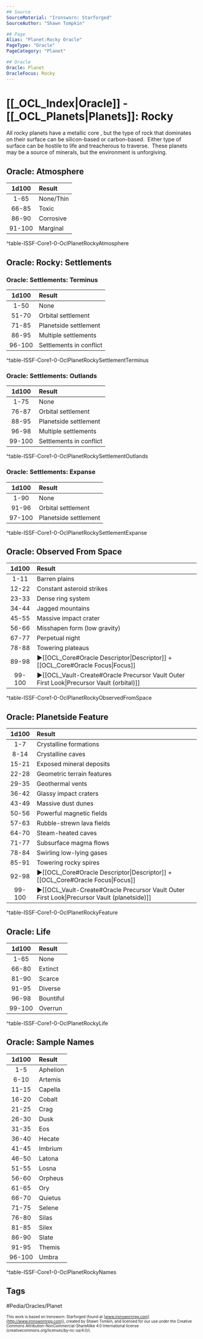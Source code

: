 ```yaml
---
## Source
SourceMaterial: "Ironsworn: Starforged"
SourceAuthor: "Shawn Tompkin"

## Page
Alias: "Planet:Rocky Oracle"
PageType: "Oracle"
PageCategory: "Planet"

## Oracle
Oracle: Planet
OracleFocus: Rocky
---
```

# [[_OCL_Index|Oracle]] - [[_OCL_Planets|Planets]]: Rocky
All rocky planets have a metallic core , but the type of rock that dominates on their surface can be silicon-based or carbon-based.  Either type of surface can be hostile to life and treacherous to traverse.  These planets may be a source of minerals, but the environment is unforgiving.

## Oracle: Atmosphere
| 1d100 | Result |
|:---:|:--- |
| 1-65 | None/Thin |
| 66-85 | Toxic |
| 86-90 | Corrosive |
| 91-100 | Marginal |
^table-ISSF-Core1-0-OclPlanetRockyAtmosphere

## Oracle: Rocky: Settlements
### Oracle: Settlements: Terminus
| 1d100 | Result |
|:---:|:--- |
| 1-50 | None |
| 51-70 | Orbital settlement |
| 71-85 | Planetside settlement |
| 86-95 | Multiple settlements |
| 96-100 | Settlements in conflict |
^table-ISSF-Core1-0-OclPlanetRockySettlementTerminus

### Oracle: Settlements: Outlands
| 1d100 | Result |
|:---:|:--- |
| 1-75 | None |
| 76-87 | Orbital settlement |
| 88-95 | Planetside settlement |
| 96-98 | Multiple settlements |
| 99-100 | Settlements in conflict |
^table-ISSF-Core1-0-OclPlanetRockySettlementOutlands

### Oracle: Settlements: Expanse
| 1d100 | Result |
|:---:|:--- |
| 1-90 | None |
| 91-96 | Orbital settlement |
| 97-100 | Planetside settlement |
^table-ISSF-Core1-0-OclPlanetRockySettlementExpanse

## Oracle: Observed From Space
| 1d100 | Result |
|:---:|:--- |
| 1-11 | Barren plains |
| 12-22 | Constant asteroid strikes |
| 23-33 | Dense ring system |
| 34-44 | Jagged mountains |
| 45-55 | Massive impact crater |
| 56-66 | Misshapen form (low gravity) |
| 67-77 | Perpetual night |
| 78-88 | Towering plateaus |
| 89-98 | ▶[[OCL_Core#Oracle Descriptor\|Descriptor]] + [[OCL_Core#Oracle Focus\|Focus]] |
| 99-100 | ▶[[OCL_Vault-Create#Oracle Precursor Vault Outer First Look\|Precursor Vault (orbital)]] |
^table-ISSF-Core1-0-OclPlanetRockyObservedFromSpace

## Oracle: Planetside Feature
| 1d100 | Result |
|:---:|:--- |
| 1-7 | Crystalline formations |
| 8-14 | Crystalline caves |
| 15-21 | Exposed mineral deposits |
| 22-28 | Geometric terrain features |
| 29-35 | Geothermal vents |
| 36-42 | Glassy impact craters |
| 43-49 | Massive dust dunes |
| 50-56 | Powerful magnetic fields |
| 57-63 | Rubble-strewn lava fields |
| 64-70 | Steam-heated caves |
| 71-77 | Subsurface magma flows |
| 78-84 | Swirling low-lying gases |
| 85-91 | Towering rocky spires |
| 92-98 | ▶[[OCL_Core#Oracle Descriptor\|Descriptor]] + [[OCL_Core#Oracle Focus\|Focus]] |
| 99-100 | ▶[[OCL_Vault-Create#Oracle Precursor Vault Outer First Look\|Precursor Vault (planetside)]] |
^table-ISSF-Core1-0-OclPlanetRockyFeature

## Oracle: Life
| 1d100 | Result |
|:---:|:--- |
| 1-65 | None |
| 66-80 | Extinct |
| 81-90 | Scarce |
| 91-95 | Diverse |
| 96-98 | Bountiful |
| 99-100 | Overrun |
^table-ISSF-Core1-0-OclPlanetRockyLife

## Oracle: Sample Names
 1d100 | Result |
| :----: | :------- |
| 1-5 | Aphelion |
| 6-10 | Artemis |
| 11-15 | Capella |
| 16-20 | Cobalt |
| 21-25 | Crag |
| 26-30 | Dusk |
| 31-35 | Eos |
| 36-40 | Hecate |
| 41-45 | Imbrium |
| 46-50 | Latona |
| 51-55 | Losna |
| 56-60 | Orpheus |
| 61-65 | Ory |
| 66-70 | Quietus |
| 71-75 | Selene |
| 76-80 | Silas |
| 81-85 | Silex |
| 86-90 | Slate |
| 91-95 | Themis |
| 96-100 | Umbra |
^table-ISSF-Core1-0-OclPlanetRockyNames

## Tags
#Pedia/Oracles/Planet 

<font size=-2>This work is based on Ironsworn: Starforged (found at [www.ironswornrpg.com](http://www.ironswornrpg.com)), created by Shawn Tomkin, and licensed for our use under the Creative Commons Attribution-NonCommercial-ShareAlike 4.0 International license  (creativecommons.org/licenses/by-nc-sa/4.0/).</font>
